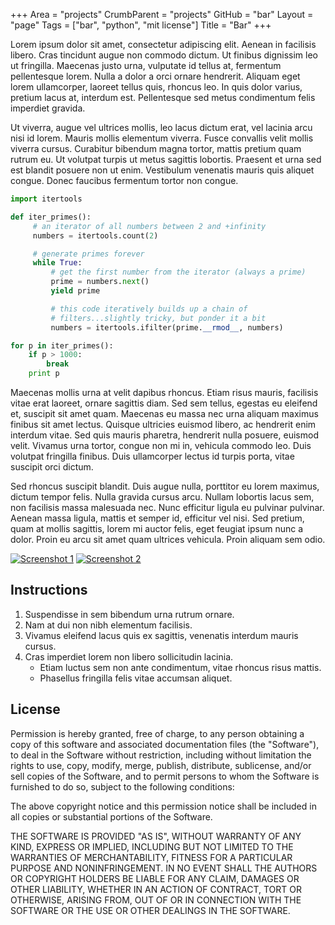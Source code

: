 +++
Area = "projects"
CrumbParent = "projects"
GitHub = "bar"
Layout = "page"
Tags = ["bar", "python", "mit license"]
Title = "Bar"
+++

Lorem ipsum dolor sit amet, consectetur adipiscing elit. Aenean in facilisis libero. Cras tincidunt augue non commodo
dictum. Ut finibus dignissim leo ut fringilla. Maecenas justo urna, vulputate id tellus at, fermentum pellentesque
lorem. Nulla a dolor a orci ornare hendrerit. Aliquam eget lorem ullamcorper, laoreet tellus quis, rhoncus leo. In quis
dolor varius, pretium lacus at, interdum est. Pellentesque sed metus condimentum felis imperdiet gravida.

Ut viverra, augue vel ultrices mollis, leo lacus dictum erat, vel lacinia arcu nisi id lorem. Mauris mollis elementum
viverra. Fusce convallis velit mollis viverra cursus. Curabitur bibendum magna tortor, mattis pretium quam rutrum eu. Ut
volutpat turpis ut metus sagittis lobortis. Praesent et urna sed est blandit posuere non ut enim. Vestibulum venenatis
mauris quis aliquet congue. Donec faucibus fermentum tortor non congue.

```python
import itertools

def iter_primes():
     # an iterator of all numbers between 2 and +infinity
     numbers = itertools.count(2)

     # generate primes forever
     while True:
         # get the first number from the iterator (always a prime)
         prime = numbers.next()
         yield prime

         # this code iteratively builds up a chain of
         # filters...slightly tricky, but ponder it a bit
         numbers = itertools.ifilter(prime.__rmod__, numbers)

for p in iter_primes():
    if p > 1000:
        break
    print p
```

Maecenas mollis urna at velit dapibus rhoncus. Etiam risus mauris, facilisis vitae erat laoreet, ornare sagittis diam.
Sed sem tellus, egestas eu eleifend et, suscipit sit amet quam. Maecenas eu massa nec urna aliquam maximus finibus sit
amet lectus. Quisque ultricies euismod libero, ac hendrerit enim interdum vitae. Sed quis mauris pharetra, hendrerit
nulla posuere, euismod velit. Vivamus urna tortor, congue non mi in, vehicula commodo leo. Duis volutpat fringilla
finibus. Duis ullamcorper lectus id turpis porta, vitae suscipit orci dictum.

Sed rhoncus suscipit blandit. Duis augue nulla, porttitor eu lorem maximus, dictum tempor felis. Nulla gravida cursus
arcu. Nullam lobortis lacus sem, non facilisis massa malesuada nec. Nunc efficitur ligula eu pulvinar pulvinar. Aenean
massa ligula, mattis et semper id, efficitur vel nisi. Sed pretium, quam at mollis sagittis, lorem mi auctor felis, eget
feugiat ipsum nunc a dolor. Proin eu arcu sit amet quam ultrices vehicula. Proin aliquam sem odio.

[![Screenshot 1](img/screenshot1-thumb.png)](img/screenshot1.png)
[![Screenshot 2](img/screenshot2-thumb.png)](img/screenshot2.png)

## Instructions ##

1.  Suspendisse in sem bibendum urna rutrum ornare.
2.  Nam at dui non nibh elementum facilisis.
3.  Vivamus eleifend lacus quis ex sagittis, venenatis interdum mauris cursus.
4.  Cras imperdiet lorem non libero sollicitudin lacinia.
    *   Etiam luctus sem non ante condimentum, vitae rhoncus risus mattis.
    *   Phasellus fringilla felis vitae accumsan aliquet.

## License ##

Permission is hereby granted, free of charge, to any person obtaining a copy of
this software and associated documentation files (the "Software"), to deal in
the Software without restriction, including without limitation the rights to
use, copy, modify, merge, publish, distribute, sublicense, and/or sell copies of
the Software, and to permit persons to whom the Software is furnished to do so,
subject to the following conditions:

The above copyright notice and this permission notice shall be included in all
copies or substantial portions of the Software.

THE SOFTWARE IS PROVIDED "AS IS", WITHOUT WARRANTY OF ANY KIND, EXPRESS OR
IMPLIED, INCLUDING BUT NOT LIMITED TO THE WARRANTIES OF MERCHANTABILITY, FITNESS
FOR A PARTICULAR PURPOSE AND NONINFRINGEMENT. IN NO EVENT SHALL THE AUTHORS OR
COPYRIGHT HOLDERS BE LIABLE FOR ANY CLAIM, DAMAGES OR OTHER LIABILITY, WHETHER
IN AN ACTION OF CONTRACT, TORT OR OTHERWISE, ARISING FROM, OUT OF OR IN
CONNECTION WITH THE SOFTWARE OR THE USE OR OTHER DEALINGS IN THE SOFTWARE.
